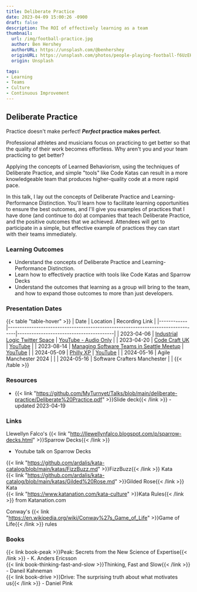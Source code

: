 ```yaml
---
title: Deliberate Practice
date: 2023-04-09 15:00:26 -0900
draft: false
description: The ROI of effectively learning as a team
thumbnail:
  url: /img/football-practice.jpg
  author: Ben Hershey
  authorURL: https://unsplash.com/@benhershey
  originURL: https://unsplash.com/photos/people-playing-football-f6UzEHe5qf4
  origin: Unsplash

tags:
- Learning
- Teams
- Culture
- Continuous Improvement
---
```

## Deliberate Practice

Practice doesn't make perfect! ***Perfect* practice makes perfect**.

Professional athletes and musicians focus on practicing to get better so that the quality of their work becomes
effortless. Why aren't you and your team practicing to get better?

Applying the concepts of Learned Behaviorism, using the techniques of Deliberate Practice, and simple "tools" like Code
Katas can result in a more knowledgeable team that produces higher-quality code at a more rapid pace.

In this talk, I lay out the concepts of Deliberate Practice and Learning-Performance Distinction. You'll learn how to
facilitate learning opportunities to ensure the best outcomes, and I'll give you examples of practices that I have
done (and continue to do) at companies that teach Deliberate Practice, and the positive outcomes that we achieved. Attendees
will get to participate in a simple, but effective example of practices they can start with their teams immediately.

### Learning Outcomes
- Understand the concepts of Deliberate Practice and Learning-Performance Distinction.
- Learn how to effectively practice with tools like Code Katas and Sparrow Decks
- Understand the outcomes that learning as a group will bring to the team, and how to expand those outcomes to more than
  just developers.

### Presentation Dates
{{< table "table-hover" >}}
| Date       | Location                                                                        | Recording Link                          |
|------------|---------------------------------------------------------------------------------|-----------------------------------------|
| 2023-04-06 | [Industrial Logic Twitter Space](https://twitter.com/IndustrialLogic)           | [YouTube - Audio Only](https://youtu.be/4htssaCZgq8) |
| 2023-04-20 | [Code Craft UK](https://www.codecraftuk.org/events/2023/04/deliberate-practice) | [YouTube](https://youtu.be/-IZ2cu191dA) |
| 2023-08-14 | [Managing Software Teams in Seattle Meetup](https://www.meetup.com/managing-software-teams-in-seattle/events/294060653/) | [YouTube](https://youtu.be/YEZSK9JqYT4) |
| 2024-05-09 | [Philly XP](https://www.meetup.com/PhillyXP/events/300473620) | [YouTube](https://youtu.be/L0Jmdo6m8_0) |
| 2024-05-16 | Agile Manchester 2024 | |
| 2024-05-16 | Software Crafters Manchester | |
{{< /table >}}

### Resources
- {{< link "https://github.com/MyTurnyet/Talks/blob/main/deliberate-practice/Deliberate%20Practice.pdf" >}}Slide deck{{< /link >}} - updated 2023-04-19

### Links
Llewellyn Falco's {{< link "http://llewellynfalco.blogspot.com/p/sparrow-decks.html" >}}Sparrow Decks{{< /link >}}
- Youtube talk on Sparrow Decks

{{< link "https://github.com/ardalis/kata-catalog/blob/main/katas/FizzBuzz.md" >}}FizzBuzz{{< /link >}} Kata  
{{< link "https://github.com/ardalis/kata-catalog/blob/main/katas/Gilded%20Rose.md" >}}Gilded Rose{{< /link >}} Kata  
{{< link "https://www.katanation.com/kata-culture" >}}Kata Rules{{< /link >}} from Katanation.com

Conway's {{< link "https://en.wikipedia.org/wiki/Conway%27s_Game_of_Life" >}}Game of Life{{< /link >}} rules

### Books

{{< link book-peak >}}Peak: Secrets from the New Science of Expertise{{< /link >}} - K. Anders Ericsson  
{{< link book-thinking-fast-and-slow >}}Thinking, Fast and Slow{{< /link >}} - Daneil Kahneman  
{{< link book-drive >}}Drive: The surprising truth about what motivates us{{< /link >}} - Daniel Pink
